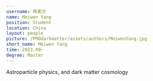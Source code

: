 ```yaml
---
username: 杨美文
name: Meiwen Yang
position: Student
location: China
layout: people
picture: /PMOdarkmatter/assets/authors/MeiwenYang.jpg
short_name: Meiwen Yang
time: 2023.09~
degree: Master
---
```


Astroparticle physics, and dark matter cosmology

